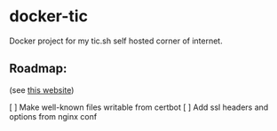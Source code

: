 # docker-tic

Docker project for my tic.sh self hosted corner of internet.

## Roadmap:

(see [this website](https://www.humankode.com/ssl/how-to-set-up-free-ssl-certificates-from-lets-encrypt-using-docker-and-nginx))

[ ] Make well-known files writable from certbot
[ ] Add ssl headers and options from nginx conf
